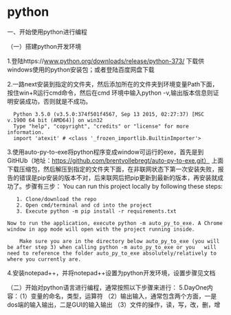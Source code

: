 # python
一、开始使用python进行编程

（一）搭建python开发环境

1.登陆https://www.python.org/downloads/release/python-373/ 下载供windows使用的python安装包；或者登陆百度网盘下载

2.一路next安装到指定的文件夹，然后添加所在的文件夹到环境变量Path下面，按住win+R运行cmd命令，然后在cmd 环境中输入python -v,输出版本信息则证明安装成功，否则就是不成功。

      Python 3.5.0 (v3.5.0:374f501f4567, Sep 13 2015, 02:27:37) [MSC v.1900 64 bit (AMD64)] on win32
      Type "help", "copyright", "credits" or "license" for more information.
      import 'atexit' # <class '_frozen_importlib.BuiltinImporter'>
3.使用auto-py-to-exe将python程序变成window可运行的exe，首先是到GitHUb（地址：https://github.com/brentvollebregt/auto-py-to-exe.git） 上面下载压缩包，然后解压到指定的文件夹下面，在非联网状态下第一次安装失败，报告的错误是pip安装的版本不对，后来联网后把pip更新到最新的版本，再安装就成功了。步骤有三步：
    You can run this project locally by following these steps:
    
       1. Clone/download the repo
       2. Open cmd/terminal and cd into the project
       3. Execute python -m pip install -r requirements.txt
    
    Now to run the application, execute python -m auto_py_to_exe. A Chrome window in app mode will open with the project running inside.

        Make sure you are in the directory below auto_py_to_exe (you will be after step 3) when calling python -m auto_py_to_exe or you   will   need to reference the folder auto_py_to_exe absolutely/relatively to where you currently are.
 4.安装notepad++，并将notepad++设置为python开发环境，设置步骤见文档

（二）开始对python语言进行编程，通常按照以下步骤来进行：
    5.DayOne内容：（1）变量的命名，类型，运算符
                  （2）输出输入，通常包含两个方面，一是dos端的输入输出，二是GUI的输入输出
                  （3）文件的操作，读，写，改，删，增
